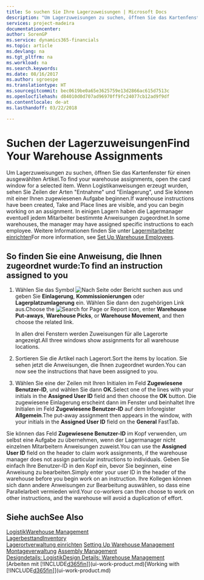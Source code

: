 ```yaml
---
title: So suchen Sie Ihre Lagerzuweisungen | Microsoft Docs
description: "Um Lagerzuweisungen zu suchen, öffnen Sie das Kartenfenster für einen ausgewählten Artikel. Wenn Logistikanweisungen erzeugt wurden, sehen Sie Zeilen der Arten \"Entnahme\" und \"Einlagerung\", und Sie können mit einer Ihnen zugewiesenen Aufgabe beginnen. In einigen Lagern haben die Lagermanager eventuell jedem Mitarbeiter bestimmte Anweisungen zugeordnet."
services: project-madeira
documentationcenter: 
author: SorenGP
ms.service: dynamics365-financials
ms.topic: article
ms.devlang: na
ms.tgt_pltfrm: na
ms.workload: na
ms.search.keywords: 
ms.date: 08/16/2017
ms.author: sgroespe
ms.translationtype: HT
ms.sourcegitcommit: bec0619be0a65e3625759e13d2866ac615d7513c
ms.openlocfilehash: d84010d0d707ad96970ff9fc24077cb12ad9f9df
ms.contentlocale: de-at
ms.lasthandoff: 03/22/2018

---
```

# <a name="find-your-warehouse-assignments"></a><span data-ttu-id="bb57f-105">Suchen der Lagerzuweisungen</span><span class="sxs-lookup"><span data-stu-id="bb57f-105">Find Your Warehouse Assignments</span></span>
<span data-ttu-id="bb57f-106">Um Lagerzuweisungen zu suchen, öffnen Sie das Kartenfenster für einen ausgewählten Artikel.</span><span class="sxs-lookup"><span data-stu-id="bb57f-106">To find your warehouse assignments, open the card window for a selected item.</span></span> <span data-ttu-id="bb57f-107">Wenn Logistikanweisungen erzeugt wurden, sehen Sie Zeilen der Arten "Entnahme" und "Einlagerung", und Sie können mit einer Ihnen zugewiesenen Aufgabe beginnen.</span><span class="sxs-lookup"><span data-stu-id="bb57f-107">If warehouse instructions have been created, Take and Place lines are visible, and you can begin working on an assignment.</span></span> <span data-ttu-id="bb57f-108">In einigen Lagern haben die Lagermanager eventuell jedem Mitarbeiter bestimmte Anweisungen zugeordnet.</span><span class="sxs-lookup"><span data-stu-id="bb57f-108">In some warehouses, the manager may have assigned specific instructions to each employee.</span></span> <span data-ttu-id="bb57f-109">Weitere Informationen finden Sie unter [Lagermitarbeiter einrichten](warehouse-how-to-set-up-warehouse-employees.md)</span><span class="sxs-lookup"><span data-stu-id="bb57f-109">For more information, see [Set Up Warehouse Employees](warehouse-how-to-set-up-warehouse-employees.md).</span></span>

## <a name="to-find-an-instruction-assigned-to-you"></a><span data-ttu-id="bb57f-110">So finden Sie eine Anweisung, die Ihnen zugeordnet wurde:</span><span class="sxs-lookup"><span data-stu-id="bb57f-110">To find an instruction assigned to you</span></span>  
1.  <span data-ttu-id="bb57f-111">Wählen Sie das Symbol ![Nach Seite oder Bericht suchen](media/ui-search/search_small.png "Nach Seite oder Bericht suchen") aus und geben Sie **Einlagerung**, **Kommissionierungen** oder **Lagerplatzumlagerung** ein. Wählen Sie dann den zugehörigen Link aus.</span><span class="sxs-lookup"><span data-stu-id="bb57f-111">Choose the ![Search for Page or Report](media/ui-search/search_small.png "Search for Page or Report icon") icon, enter **Warehouse Put-aways**, **Warehouse Picks**, or **Warehouse Movement**, and then choose the related link.</span></span>

    <span data-ttu-id="bb57f-112">In allen drei Fenstern werden Zuweisungen für alle Lagerorte angezeigt.</span><span class="sxs-lookup"><span data-stu-id="bb57f-112">All three windows show assignments for all warehouse locations.</span></span>  

2. <span data-ttu-id="bb57f-113">Sortieren Sie die Artikel nach Lagerort.</span><span class="sxs-lookup"><span data-stu-id="bb57f-113">Sort the items by location.</span></span> <span data-ttu-id="bb57f-114">Sie sehen jetzt die Anweisungen, die Ihnen zugeordnet wurden.</span><span class="sxs-lookup"><span data-stu-id="bb57f-114">You can now see the instructions that have been assigned to you.</span></span>  
3. <span data-ttu-id="bb57f-115">Wählen Sie eine der Zeilen mit Ihren Initialen im Feld **Zugewiesene Benutzer-ID**, und wählen Sie dann **OK.**</span><span class="sxs-lookup"><span data-stu-id="bb57f-115">Select one of the lines with your initials in the **Assigned User ID** field and then choose the **OK** button.</span></span> <span data-ttu-id="bb57f-116">Die zugewiesene Einlagerung erscheint dann im Fenster und beinhaltet Ihre Initialen im Feld **Zugewiesene Benutzer-ID** auf dem Inforegister **Allgemein**.</span><span class="sxs-lookup"><span data-stu-id="bb57f-116">The put-away assignment then appears in the window, with your initials in the **Assigned User ID** field on the **General** FastTab.</span></span>  

<span data-ttu-id="bb57f-117">Sie können das Feld **Zugewiesene Benutzer-ID** im Kopf verwenden, um selbst eine Aufgabe zu übernehmen, wenn der Lagermanager nicht einzelnen Mitarbeitern Anweisungen zuweist.</span><span class="sxs-lookup"><span data-stu-id="bb57f-117">You can use the **Assigned User ID** field on the header to claim work assignments, if the warehouse manager does not assign particular instructions to individuals.</span></span> <span data-ttu-id="bb57f-118">Geben Sie einfach Ihre Benutzer-ID in den Kopf ein, bevor Sie beginnen, eine Anweisung zu bearbeiten.</span><span class="sxs-lookup"><span data-stu-id="bb57f-118">Simply enter your user ID in the header of the warehouse before you begin work on an instruction.</span></span> <span data-ttu-id="bb57f-119">Ihre Kollegen können sich dann andere Anweisungen zur Bearbeitung auswählen, so dass eine Parallelarbeit vermieden wird.</span><span class="sxs-lookup"><span data-stu-id="bb57f-119">Your co-workers can then choose to work on other instructions, and the warehouse will avoid a duplication of effort.</span></span>  

## <a name="see-also"></a><span data-ttu-id="bb57f-120">Siehe auch</span><span class="sxs-lookup"><span data-stu-id="bb57f-120">See Also</span></span>  
[<span data-ttu-id="bb57f-121">Logistik</span><span class="sxs-lookup"><span data-stu-id="bb57f-121">Warehouse Management</span></span>](warehouse-manage-warehouse.md)  
[<span data-ttu-id="bb57f-122">Lagerbesttand</span><span class="sxs-lookup"><span data-stu-id="bb57f-122">Inventory</span></span>](inventory-manage-inventory.md)  
<span data-ttu-id="bb57f-123">[Lagerortverwaltung einrichten](warehouse-setup-warehouse.md)   </span><span class="sxs-lookup"><span data-stu-id="bb57f-123">[Setting Up Warehouse Management](warehouse-setup-warehouse.md)   </span></span>  
<span data-ttu-id="bb57f-124">[Montageverwaltung](assembly-assemble-items.md)  </span><span class="sxs-lookup"><span data-stu-id="bb57f-124">[Assembly Management](assembly-assemble-items.md)  </span></span>  
[<span data-ttu-id="bb57f-125">Designdetails: Logistik</span><span class="sxs-lookup"><span data-stu-id="bb57f-125">Design Details: Warehouse Management</span></span>](design-details-warehouse-management.md)  
<span data-ttu-id="bb57f-126">[Arbeiten mit [!INCLUDE[d365fin](includes/d365fin_md.md)]](ui-work-product.md)</span><span class="sxs-lookup"><span data-stu-id="bb57f-126">[Working with [!INCLUDE[d365fin](includes/d365fin_md.md)]](ui-work-product.md)</span></span> 


